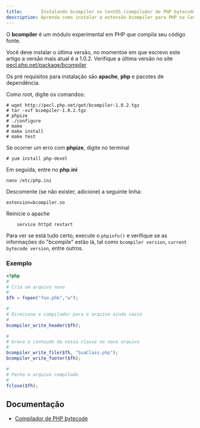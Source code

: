 ```yaml
---
title:       Instalando bcompiler no CentOS (compilador de PHP bytecode)
description: Aprenda como instalar a extensão bcompiler para PHP na CentOS trata-se de um compilador de PHP bytecode
---
```


O __bcompiler__ é um módulo experimental em PHP que compila seu código fonte.

Você deve instalar o útlima versão, no momentoe em que escrevo este artigo a versão mais atual é a 1.0.2.
Verifique a última versão no site [pecl.php.net/package/bcompiler](http://pecl.php.net/package/bcompiler "link-externo")

Os pré requisitos para instalação são __apache__, __php__ e pacotes de dependência.

Como root, digite os comandos:
    
    # wget http://pecl.php.net/get/bcompiler-1.0.2.tgz
    # tar -xvf bcompiler-1.0.2.tgz
    # phpize
    # ./configure
    # make
    # make install
    # make test

Se ocorrer um erro com __phpize__, digite no terminal

    # yum install php-devel

Em seguida, entre no __php.ini__

    nano /etc/php.ini

Descomente (se não exister, adicione) a seguinte linha:

    extension=bcompiler.so

Reinicie o apache

        service httpd restart

Para ver se está tudo certo, execute o `phpinfo()` e verifique se as informações do "bcompile" estão lá, 
tal como `bcompiler version`, `current bytecode version`, entre outros.      


### Exemplo

```php
<?php
#
# Cria um arquivo novo
#
$fh = fopen("foo.phb","w");

#
# Direciona o compilador para o arquivo ainda vazio
#
bcompiler_write_header($fh);

#
# Grava o conteudo da nossa classe no novo arquivo
#
bcompiler_write_file($fh, "SuaClass.php");
bcompiler_write_footer($fh);

#
# Fecha o arquivo compilado
#
fclose($fh);
```


Documentação
---

- [Compilador de PHP bytecode ](http://php.net/manual/pt_BR/intro.bcompiler.php "link-externo")